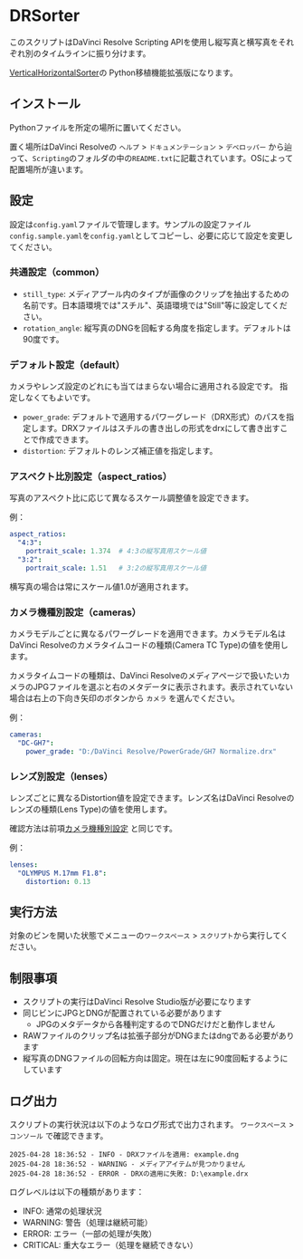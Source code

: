 # DRSorter

このスクリプトはDaVinci Resolve Scripting APIを使用し縦写真と横写真をそれぞれ別のタイムラインに振り分けます。

[VerticalHorizontalSorter](https://github.com/a-tak/VerticalHorizontalSorter)の Python移植機能拡張版になります。

## インストール

Pythonファイルを所定の場所に置いてください。

置く場所はDaVinci Resolveの `ヘルプ` > `ドキュメンテーション` > `デベロッパー` から辿って、`Scripting`のフォルダの中の`README.txt`に記載されています。OSによって配置場所が違います。

## 設定

設定は`config.yaml`ファイルで管理します。サンプルの設定ファイル`config.sample.yaml`を`config.yaml`としてコピーし、必要に応じて設定を変更してください。

### 共通設定（common）

- `still_type`: メディアプール内のタイプが画像のクリップを抽出するための名前です。日本語環境では"スチル"、英語環境では"Still"等に設定してください。
- `rotation_angle`: 縦写真のDNGを回転する角度を指定します。デフォルトは90度です。

### デフォルト設定（default）

カメラやレンズ設定のどれにも当てはまらない場合に適用される設定です。
指定しなくてもよいです。

- `power_grade`: デフォルトで適用するパワーグレード（DRX形式）のパスを指定します。DRXファイルはスチルの書き出しの形式をdrxにして書き出すことで作成できます。
- `distortion`: デフォルトのレンズ補正値を指定します。

### アスペクト比別設定（aspect_ratios）

写真のアスペクト比に応じて異なるスケール調整値を設定できます。

例：
```yaml
aspect_ratios:
  "4:3":
    portrait_scale: 1.374  # 4:3の縦写真用スケール値
  "3:2":
    portrait_scale: 1.51   # 3:2の縦写真用スケール値
```

横写真の場合は常にスケール値1.0が適用されます。

### カメラ機種別設定（cameras）

カメラモデルごとに異なるパワーグレードを適用できます。カメラモデル名はDaVinci Resolveのカメラタイムコードの種類(Camera TC Type)の値を使用します。

カメラタイムコードの種類は、DaVinci Resolveのメディアページで扱いたいカメラのJPGファイルを選ぶと右のメタデータに表示されます。表示されていない場合は右上の下向き矢印のボタンから `カメラ` を選んでください。

例：
```yaml
cameras:
  "DC-GH7":
    power_grade: "D:/DaVinci Resolve/PowerGrade/GH7 Normalize.drx"
```

### レンズ別設定（lenses）

レンズごとに異なるDistortion値を設定できます。レンズ名はDaVinci Resolveのレンズの種類(Lens Type)の値を使用します。

確認方法は前項[カメラ機種別設定](#カメラ機種別設定cameras) と同じです。

例：
```yaml
lenses:
  "OLYMPUS M.17mm F1.8":
    distortion: 0.13
```

## 実行方法

対象のビンを開いた状態でメニューの`ワークスペース` > `スクリプト`から実行してください。

## 制限事項

* スクリプトの実行はDaVinci Resolve Studio版が必要になります
* 同じビンにJPGとDNGが配置されている必要があります
  * JPGのメタデータから各種判定するのでDNGだけだと動作しません
* RAWファイルのクリップ名は拡張子部分がDNGまたはdngである必要があります
* 縦写真のDNGファイルの回転方向は固定。現在は左に90度回転するようにしています

## ログ出力

スクリプトの実行状況は以下のようなログ形式で出力されます。
`ワークスペース` > `コンソール` で確認できます。

```
2025-04-28 18:36:52 - INFO - DRXファイルを適用: example.dng
2025-04-28 18:36:52 - WARNING - メディアアイテムが見つかりません
2025-04-28 18:36:52 - ERROR - DRXの適用に失敗: D:\example.drx
```

ログレベルは以下の種類があります：
- INFO: 通常の処理状況
- WARNING: 警告（処理は継続可能）
- ERROR: エラー（一部の処理が失敗）
- CRITICAL: 重大なエラー（処理を継続できない）
